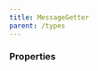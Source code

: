 ```yaml
---
title: MessageGetter
parent: /types
---
```


### Properties

<div class="flex flex-col gap-3"></div>

